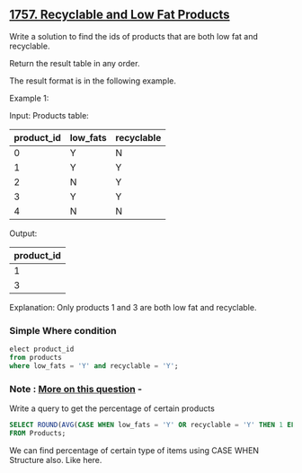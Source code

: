 ## [1757. Recyclable and Low Fat Products](https://leetcode.com/problems/recyclable-and-low-fat-products/)

Write a solution to find the ids of products that are both low fat and recyclable.

Return the result table in any order.

The result format is in the following example.

Example 1:

Input: 
Products table:

| product_id  | low_fats | recyclable |
|-------------|----------|------------|
| 0           | Y        | N          |
| 1           | Y        | Y          |
| 2           | N        | Y          |
| 3           | Y        | Y          |
| 4           | N        | N          |

Output: 

| product_id  |
|-------------|
| 1           |
| 3           |

Explanation: Only products 1 and 3 are both low fat and recyclable.

### Simple Where condition 

```SQL
elect product_id
from products 
where low_fats = 'Y' and recyclable = 'Y';
```

### Note : [More on this question](https://leetcode.com/problems/recyclable-and-low-fat-products/solutions/1062936/sql-1-liner-solution-this-is-a-fb-de-interview-question/?envType=study-plan&envId=sql-i&plan=sql) - 

Write a query to get the percentage of certain products

```SQL
SELECT ROUND(AVG(CASE WHEN low_fats = 'Y' OR recyclable = 'Y' THEN 1 ELSE 0 END),2) AS PERCENTAGE
FROM Products;
```

We can find percentage of certain type of items using CASE WHEN Structure also. Like here.

